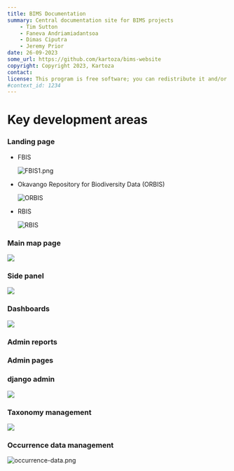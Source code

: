 ```yaml
---
title: BIMS Documentation
summary: Central documentation site for BIMS projects
    - Tim Sutton
    - Faneva Andriamiadantsoa
    - Dimas Ciputra
    - Jeremy Prior
date: 26-09-2023
some_url: https://github.com/kartoza/bims-website
copyright: Copyright 2023, Kartoza
contact: 
license: This program is free software; you can redistribute it and/or modify it under the terms of the GNU Affero General Public License as published by the Free Software Foundation; either version 3 of the License, or (at your option) any later version.
#context_id: 1234
---
```


# Key development areas

### Landing page

* FBIS

    ![FBIS1.png](img/FBIS-1.png)

* Okavango Repository for Biodiversity Data (ORBIS)

    ![ORBIS](img/ORBIS-1.png)

* RBIS

    ![RBIS](img/RBIS-1.png)

### Main map page

![](img/FBIS-2.png)

### Side panel

![](img/side-panel.png)

### Dashboards <!--- how to create modules-->

![](img/RBIS-2.png)

### Admin reports

### Admin pages <!---(not django admin)-->

### django admin <!---and how to do stuff like admin filters, adding columns to views, pagination etc-->

![](img/admin-page.png)

### Taxonomy management

![](img/taxon-management.png)

### Occurrence data management
![occurrence-data.png](img/occurrence-data.png)